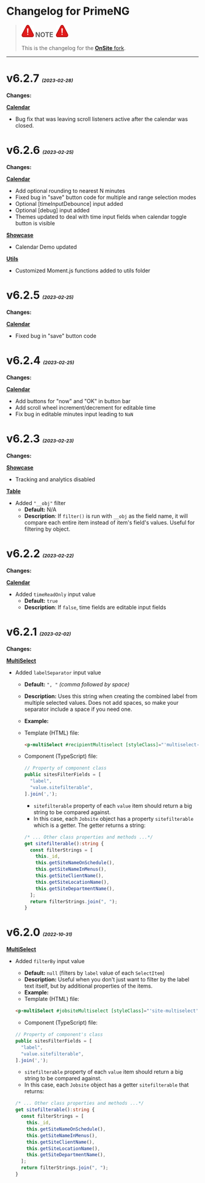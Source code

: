 Changelog for **PrimeNG**
=========================

> ![IMPORTANT NOTE](./red-alert-icon.16.svg)
> <span style="font-size: 24px; font-variant: small-caps;"> **note** </span>
> ![IMPORTANT NOTE](./red-alert-icon.16.svg)
> 
> This is the changelog for the [**OnSite** fork](https://github.com/chorpler/primeng).

---

# **v6.2.7** <span style="font-size: 12px; font-style: italic">(2023-02-28)</span>

**Changes:**

**<u>Calendar</u>**

- Bug fix that was leaving scroll listeners active after the calendar was closed.

# **v6.2.6** <span style="font-size: 12px; font-style: italic">(2023-02-25)</span>

**Changes:**

**<u>Calendar</u>**

- Add optional rounding to nearest N minutes
- Fixed bug in "save" button code for multiple and range selection modes
- Optional [timeInputDebounce] input added
- Optional [debug] input added
- Themes updated to deal with time input fields when calendar toggle button is visible

**<u>Showcase</u>**

- Calendar Demo updated

**<u>Utils</u>**

- Customized Moment.js functions added to utils folder

# **v6.2.5** <span style="font-size: 12px; font-style: italic">(2023-02-25)</span>

**Changes:**

**<u>Calendar</u>**

- Fixed bug in "save" button code

# **v6.2.4** <span style="font-size: 12px; font-style: italic">(2023-02-25)</span>

**Changes:**

**<u>Calendar</u>**

- Add buttons for "now" and "OK" in button bar
- Add scroll wheel increment/decrement for editable time
- Fix bug in editable minutes input leading to `NaN`

# **v6.2.3** <span style="font-size: 12px; font-style: italic">(2023-02-23)</span>

**Changes:**

**<u>Showcase</u>**

- Tracking and analytics disabled

**<u>Table</u>**

- Added `"__obj"` filter
  - **Default:** N/A
  - **Description**: If `filter()` is run with `__obj` as the field name, it will compare each entire item instead of item's field's values. Useful for filtering by object.

# **v6.2.2** <span style="font-size: 12px; font-style: italic">(2023-02-22)</span>

**Changes:**

**<u>Calendar</u>**

- Added `timeReadOnly` input value
  - **Default:** `true`
  - **Description**: If `false`, time fields are editable input fields

# **v6.2.1** <span style="font-size: 12px; font-style: italic">(2023-02-02)</span>

**Changes:**

**<u>MultiSelect</u>**

- Added `labelSeparator` input value
  - **Default:** `", "` *(comma followed by space)*
  - **Description:** Uses this string when creating the combined label from multiple selected values. Does not add spaces, so make your separator include a space if you need one.
  - **Example:**
  - Template (HTML) file:
    ```html
    <p-multiSelect #recipientMultiselect [styleClass]="'multiselect-employees'" [panelStyleClass]="'multiselect-employees-panel'" [options]="employeeMenu" [(ngModel)]="recipients" defaultLabel="All Employees" [maxSelectedLabels]="20" selectedItemsLabel="{0} employees" labelSeparator="; " (onChange)="updateRecipientList($event)"></p-multiSelect>
    ```

  - Component (TypeScript) file:
    ```typescript
    // Property of component class
    public sitesFilterFields = [
      "label",
      "value.sitefilterable",
    ].join(',');
    ```
    - `sitefilterable` property of each `value` item should return a big string to be compared against.
    - In this case, each `Jobsite` object has a property `sitefilterable` which is a getter. The getter returns a string:
    ```typescript
    /* ... Other class properties and methods ...*/
    get sitefilterable():string {
      const filterStrings = [
        this._id,
        this.getSiteNameOnSchedule(),
        this.getSiteNameInMenus(),
        this.getSiteClientName(),
        this.getSiteLocationName(),
        this.getSiteDepartmentName(),
      ];
      return filterStrings.join(", ");
    }
    ```


# **v6.2.0** <span style="font-size: 12px; font-style: italic">(2022-10-31)</span>

**<u>MultiSelect</u>**

- Added `filterBy` input value
  - **Default:** `null` (filters by `label` value of each `SelectItem`)
  - **Description:** Useful when you don't just want to filter by the label text itself, but by additional properties of the items.
  - **Example:**
  - Template (HTML) file:

  ```html
  <p-multiSelect #jobsiteMultiselect [styleClass]="'site-multiselect'" defaultLabel="Choose work site(s)" [options]="sitesMenu" [(ngModel)]="selectedSites" [filter]="enableSitesMenuFilterable" [filterPlaceHolder]="sitesFilterPlaceholder" [filterBy]="sitesFilterFields" [resetFilterOnHide]="filterResetHideSites" [maxSelectedLabels]="1" [selectedItemsLabel]="selectedSitesLabel" (onChange)="updateSites($event)"></p-multiSelect>`
  ```

  - Component (TypeScript) file:

  ```typescript
  // Property of component's class
  public sitesFilterFields = [
    "label",
    "value.sitefilterable",
  ].join(',');
  ```
  - `sitefilterable` property of each `value` item should return a big string to be compared against.
  - In this case, each `Jobsite` object has a getter `sitefilterable` that returns:
  ```typescript
  /* ... Other class properties and methods ...*/
  get sitefilterable():string {
    const filterStrings = [
      this._id,
      this.getSiteNameOnSchedule(),
      this.getSiteNameInMenus(),
      this.getSiteClientName(),
      this.getSiteLocationName(),
      this.getSiteDepartmentName(),
    ];
    return filterStrings.join(", ");
  }
  ```

